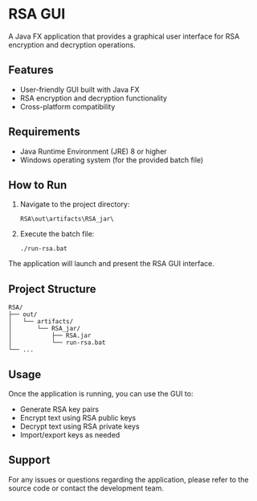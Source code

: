 # RSA GUI

A Java FX application that provides a graphical user interface for RSA encryption and decryption operations.

## Features

- User-friendly GUI built with Java FX
- RSA encryption and decryption functionality
- Cross-platform compatibility

## Requirements

- Java Runtime Environment (JRE) 8 or higher
- Windows operating system (for the provided batch file)

## How to Run

1. Navigate to the project directory:
   ```
   RSA\out\artifacts\RSA_jar\
   ```

2. Execute the batch file:
   ```
   ./run-rsa.bat
   ```

The application will launch and present the RSA GUI interface.

## Project Structure

```
RSA/
├── out/
│   └── artifacts/
│       └── RSA_jar/
│           ├── RSA.jar
│           └── run-rsa.bat
└── ...
```

## Usage

Once the application is running, you can use the GUI to:
- Generate RSA key pairs
- Encrypt text using RSA public keys
- Decrypt text using RSA private keys
- Import/export keys as needed

## Support

For any issues or questions regarding the application, please refer to the source code or contact the development team.
